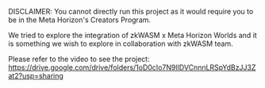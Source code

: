 DISCLAIMER: You cannot directly run this project as it would require you to be in the Meta Horizon's Creators Program.

We tried to explore the integration of zkWASM x Meta Horizon Worlds and it is something we wish to explore in collaboration with zkWASM team.

Please refer to the video to see the project: https://drive.google.com/drive/folders/1oD0cIo7N9lIDVCnnnLRSpYdBzJJ3Zat2?usp=sharing
